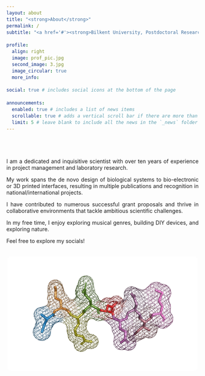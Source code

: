 ```yaml
---
layout: about
title: "<strong>About</strong>"
permalink: /
subtitle: "<a href='#'><strong>Bilkent University, Postdoctoral Researcher</strong></a>, <strong>National Institute of Materials Science and Nanotechnology</strong>"

profile:
  align: right
  image: prof_pic.jpg
  second_image: 3.jpg
  image_circular: true
  more_info: 

social: true # includes social icons at the bottom of the page

announcements:
  enabled: true # includes a list of news items
  scrollable: true # adds a vertical scroll bar if there are more than 3 news items
  limit: 5 # leave blank to include all the news in the `_news` folder
---
```


<div style="text-align: justify; padding-top: 40px;">
  <p>I am a dedicated and inquisitive scientist with over ten years of experience in project management and laboratory research.</p>

  <p>My work spans the de novo design of biological systems to bio-electronic or 3D printed interfaces, resulting in multiple publications and recognition in national/international projects.</p>

  <p>I have contributed to numerous successful grant proposals and thrive in collaborative environments that tackle ambitious scientific challenges.</p>

  <p>In my free time, I enjoy exploring musical genres, building DIY devices, and exploring nature.</p>

  <p>Feel free to explore my socials!</p>

  <!-- Bottom Image -->
  <div style="text-align: center; margin-top: 2rem;">
    <img src="/assets/img/my_protein_figure.png" 
         alt="Bottom Image" 
         style="width: 500px; height: 300px; object-fit: cover; border-radius: 10px;">
  </div>
</div>
